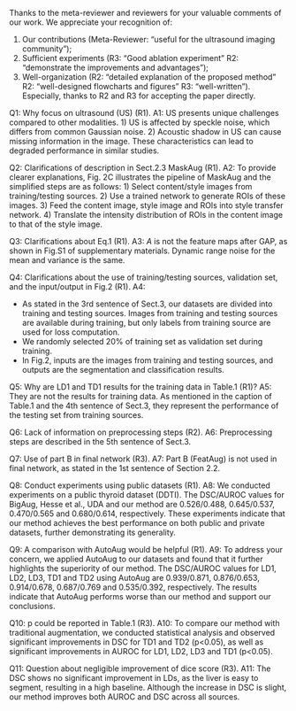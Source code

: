Thanks to the meta-reviewer and reviewers for your valuable comments of our work. We appreciate your recognition of:
1. Our contributions (Meta-Reviewer: “useful for the ultrasound imaging community”);
2. Sufficient experiments (R3: “Good ablation experiment” R2: “demonstrate the improvements and advantages”);
3. Well-organization (R2: “detailed explanation of the proposed method” R2: “well-designed flowcharts and figures” R3: “well-written”).
Especially, thanks to R2 and R3 for accepting the paper directly.

Q1: Why focus on ultrasound (US) (R1). A1: US presents unique challenges compared to other modalities. 1) US is affected by speckle noise, which differs from common Gaussian noise. 2) Acoustic shadow in US can cause missing information in the image. These characteristics can lead to degraded performance in similar studies.

Q2: Clarifications of description in Sect.2.3 MaskAug (R1). A2: To provide clearer explanations, Fig. 2C illustrates the pipeline of MaskAug and the simplified steps are as follows: 1) Select content/style images from training/testing sources. 2) Use a trained network to generate ROIs of these images. 3) Feed the content image, style image and ROIs into style transfer network. 4) Translate the intensity distribution of ROIs in the content image to that of the style image.

Q3: Clarifications about Eq.1 (R1). A3: $A$ is not the feature maps after GAP, as shown in Fig.S1 of supplementary materials. Dynamic range noise for the mean and variance is the same.

Q4: Clarifications about the use of training/testing sources, validation set, and the input/output in Fig.2 (R1).
A4:
- As stated in the 3rd sentence of Sect.3, our datasets are divided into training and testing sources. Images from training and testing sources are available during training, but only labels from training source are used for loss computation.
- We randomly selected 20% of training set as validation set during training.
- In Fig.2, inputs are the images from training and testing sources, and outputs are the segmentation and classification results.

Q5: Why are LD1 and TD1 results for the training data in Table.1 (R1)? A5: They are not the results for training data. As mentioned in the caption of Table.1 and the 4th sentence of Sect.3, they represent the performance of the testing set from training sources.

Q6: Lack of information on preprocessing steps (R2). A6: Preprocessing steps are described in the 5th sentence of Sect.3.

Q7: Use of part B in final network (R3). A7: Part B (FeatAug) is not used in final network, as stated in the 1st sentence of Section 2.2.

Q8: Conduct experiments using public datasets (R1). A8: We conducted experiments on a public thyroid dataset (DDTI). The DSC/AUROC values for BigAug, Hesse et al., UDA and our method are 0.526/0.488, 0.645/0.537, 0.470/0.565 and 0.680/0.614, respectively. These experiments indicate that our method achieves the best performance on both public and private datasets, further demonstrating its generality.

Q9: A comparison with AutoAug would be helpful (R1). A9: To address your concern, we applied AutoAug to our datasets and found that it further highlights the superiority of our method. The DSC/AUROC values for LD1, LD2, LD3, TD1 and TD2 using AutoAug are 0.939/0.871, 0.876/0.653, 0.914/0.678, 0.687/0.769 and 0.535/0.392, respectively. The results indicate that AutoAug performs worse than our method and support our conclusions.

Q10: p could be reported in Table.1 (R3). A10: To compare our method with traditional augmentation, we conducted statistical analysis and observed significant improvements in DSC for TD1 and TD2 (p<0.05), as well as significant improvements in AUROC for LD1, LD2, LD3 and TD1 (p<0.05).

Q11: Question about negligible improvement of dice score (R3). A11: The DSC shows no significant improvement in LDs, as the liver is easy to segment, resulting in a high baseline. Although the increase in DSC is slight, our method improves both AUROC and DSC across all sources.
